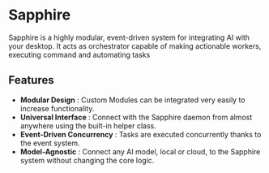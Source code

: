 
# Sapphire

Sapphire is a highly modular, event-driven system for integrating AI with your desktop. It acts as orchestrator capable of making actionable workers, executing command and automating tasks 

## Features

+ **Modular Design** : Custom Modules can be integrated very easily to increase functionality.
+ **Universal Interface** : Connect with the Sapphire daemon from almost anywhere using the built-in helper class.
+ **Event-Driven Concurrency** : Tasks are executed concurrently thanks to the event system.
+ **Model-Agnostic** : Connect any AI model, local or cloud, to the Sapphire system without changing the core logic.

